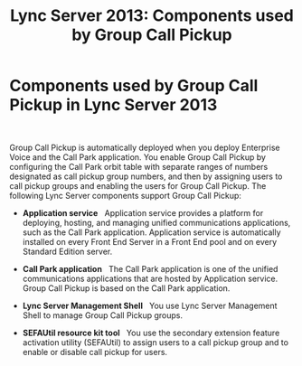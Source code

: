 ﻿---
title: 'Lync Server 2013: Components used by Group Call Pickup'
TOCTitle: Components used by Group Call Pickup
ms:assetid: 45db2f23-d486-4b20-a8cf-7b48a1f9fd3a
ms:mtpsurl: https://technet.microsoft.com/en-us/library/JJ945625(v=OCS.15)
ms:contentKeyID: 51541470
ms.date: 07/23/2014
mtps_version: v=OCS.15
---

# Components used by Group Call Pickup in Lync Server 2013

 


Group Call Pickup is automatically deployed when you deploy Enterprise Voice and the Call Park application. You enable Group Call Pickup by configuring the Call Park orbit table with separate ranges of numbers designated as call pickup group numbers, and then by assigning users to call pickup groups and enabling the users for Group Call Pickup. The following Lync Server components support Group Call Pickup:

  - **Application service**   Application service provides a platform for deploying, hosting, and managing unified communications applications, such as the Call Park application. Application service is automatically installed on every Front End Server in a Front End pool and on every Standard Edition server.

  - **Call Park application**   The Call Park application is one of the unified communications applications that are hosted by Application service. Group Call Pickup is based on the Call Park application.

  - **Lync Server Management Shell**   You use Lync Server Management Shell to manage Group Call Pickup groups.

  - **SEFAUtil resource kit tool**   You use the secondary extension feature activation utility (SEFAUtil) to assign users to a call pickup group and to enable or disable call pickup for users.

